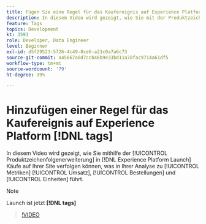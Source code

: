 ```yaml
---
title: Fügen Sie eine Regel für das Kaufereignis auf Experience Platform hinzu [!DNL tags]
description: In diesem Video wird gezeigt, wie Sie mit der Produktzeichenfolgenerweiterung in  [!DNL tags]  Käufe auf Ihrer Site verfolgen können, was in Ihrer Analyse zu Metriken Umsatz, Bestellungen und Einheiten führt.
feature: Tags
topics: Development
kt: 3593
role: Developer, Data Engineer
level: Beginner
exl-id: d5f29523-5726-4c49-8ce6-a21c0a7a6c73
source-git-commit: a45667a8d7ccb46b9e33bd11a78fac9714a61df5
workflow-type: tm+mt
source-wordcount: '79'
ht-degree: 39%

---
```


# Hinzufügen einer Regel für das Kaufereignis auf Experience Platform [!DNL tags]

In diesem Video wird gezeigt, wie Sie mithilfe der [!UICONTROL Produktzeichenfolgenerweiterung] in [!DNL Experience Platform Launch] Käufe auf Ihrer Site verfolgen können, was in Ihrer Analyse zu [!UICONTROL Metriken] [!UICONTROL Umsatz], [!UICONTROL Bestellungen] und [!UICONTROL Einheiten] führt.

>[!NOTE]
>
> Launch ist jetzt **[!DNL tags]**

>[!VIDEO](https://video.tv.adobe.com/v/28766/?quality=12&learn=on)
